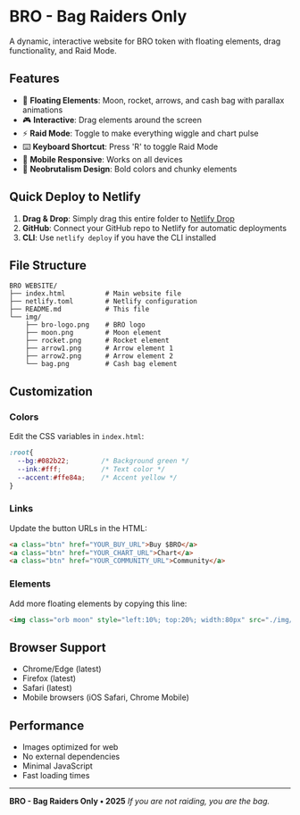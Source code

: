 # BRO - Bag Raiders Only

A dynamic, interactive website for BRO token with floating elements, drag functionality, and Raid Mode.

## Features

- 🚀 **Floating Elements**: Moon, rocket, arrows, and cash bag with parallax animations
- 🎮 **Interactive**: Drag elements around the screen
- ⚡ **Raid Mode**: Toggle to make everything wiggle and chart pulse
- ⌨️ **Keyboard Shortcut**: Press 'R' to toggle Raid Mode
- 📱 **Mobile Responsive**: Works on all devices
- 🎨 **Neobrutalism Design**: Bold colors and chunky elements

## Quick Deploy to Netlify

1. **Drag & Drop**: Simply drag this entire folder to [Netlify Drop](https://app.netlify.com/drop)
2. **GitHub**: Connect your GitHub repo to Netlify for automatic deployments
3. **CLI**: Use `netlify deploy` if you have the CLI installed

## File Structure

```
BRO WEBSITE/
├── index.html          # Main website file
├── netlify.toml        # Netlify configuration
├── README.md           # This file
└── img/
    ├── bro-logo.png    # BRO logo
    ├── moon.png        # Moon element
    ├── rocket.png      # Rocket element
    ├── arrow1.png      # Arrow element 1
    ├── arrow2.png      # Arrow element 2
    └── bag.png         # Cash bag element
```

## Customization

### Colors
Edit the CSS variables in `index.html`:
```css
:root{
  --bg:#082b22;        /* Background green */
  --ink:#fff;          /* Text color */
  --accent:#ffe84a;    /* Accent yellow */
}
```

### Links
Update the button URLs in the HTML:
```html
<a class="btn" href="YOUR_BUY_URL">Buy $BRO</a>
<a class="btn" href="YOUR_CHART_URL">Chart</a>
<a class="btn" href="YOUR_COMMUNITY_URL">Community</a>
```

### Elements
Add more floating elements by copying this line:
```html
<img class="orb moon" style="left:10%; top:20%; width:80px" src="./img/your-element.png" alt="description" />
```

## Browser Support

- Chrome/Edge (latest)
- Firefox (latest)
- Safari (latest)
- Mobile browsers (iOS Safari, Chrome Mobile)

## Performance

- Images optimized for web
- No external dependencies
- Minimal JavaScript
- Fast loading times

---

**BRO - Bag Raiders Only • 2025**
*If you are not raiding, you are the bag.*
